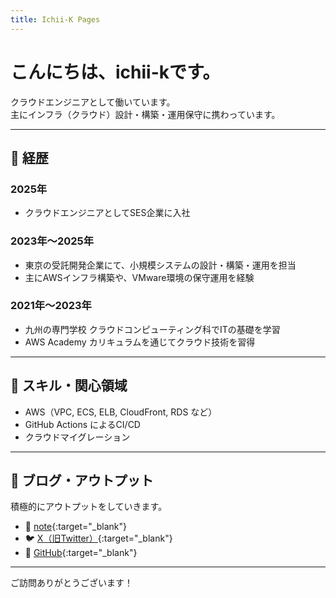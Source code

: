 ```yaml
---
title: Ichii-K Pages
---
```


<style>
  h1, h2 {
    font-weight: 700;
  }
</style>

# こんにちは、ichii-kです。

クラウドエンジニアとして働いています。  
主にインフラ（クラウド）設計・構築・運用保守に携わっています。  

---

## 📜 経歴

### 2025年
- クラウドエンジニアとしてSES企業に入社

### 2023年〜2025年
- 東京の受託開発企業にて、小規模システムの設計・構築・運用を担当
- 主にAWSインフラ構築や、VMware環境の保守運用を経験

### 2021年〜2023年
- 九州の専門学校 クラウドコンピューティング科でITの基礎を学習
- AWS Academy カリキュラムを通じてクラウド技術を習得

---

## 🔧 スキル・関心領域

- AWS（VPC, ECS, ELB, CloudFront, RDS など）
- GitHub Actions によるCI/CD
- クラウドマイグレーション

---

## 📝 ブログ・アウトプット

積極的にアウトプットをしていきます。

- 📘 [note](https://note.com/ichii_k){:target="_blank"}
- 🐦 [X（旧Twitter）](https://x.com/ichii_k2001){:target="_blank"}
- 🐙 [GitHub](https://github.com/ichii-k2001){:target="_blank"}

---

ご訪問ありがとうございます！
